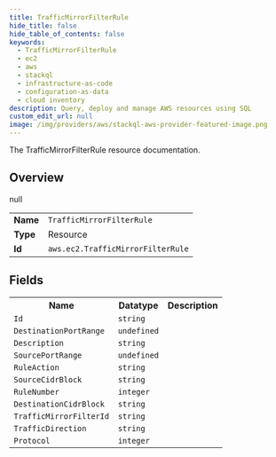 ```yaml
---
title: TrafficMirrorFilterRule
hide_title: false
hide_table_of_contents: false
keywords:
  - TrafficMirrorFilterRule
  - ec2
  - aws
  - stackql
  - infrastructure-as-code
  - configuration-as-data
  - cloud inventory
description: Query, deploy and manage AWS resources using SQL
custom_edit_url: null
image: /img/providers/aws/stackql-aws-provider-featured-image.png
---
```

The TrafficMirrorFilterRule resource documentation.

## Overview
<table><tbody>
<tr><td><b>Name</b></td><td><code>TrafficMirrorFilterRule</code></td></tr>
<tr><td><b>Type</b></td><td>Resource</td></tr>
null
<tr><td><b>Id</b></td><td><code>aws.ec2.TrafficMirrorFilterRule</code></td></tr>
</tbody></table>

## Fields
<table><tbody>
<tr><th>Name</th><th>Datatype</th><th>Description</th></tr>
<tr><td><code>Id</code></td><td><code>string</code></td><td></td></tr><tr><td><code>DestinationPortRange</code></td><td><code>undefined</code></td><td></td></tr><tr><td><code>Description</code></td><td><code>string</code></td><td></td></tr><tr><td><code>SourcePortRange</code></td><td><code>undefined</code></td><td></td></tr><tr><td><code>RuleAction</code></td><td><code>string</code></td><td></td></tr><tr><td><code>SourceCidrBlock</code></td><td><code>string</code></td><td></td></tr><tr><td><code>RuleNumber</code></td><td><code>integer</code></td><td></td></tr><tr><td><code>DestinationCidrBlock</code></td><td><code>string</code></td><td></td></tr><tr><td><code>TrafficMirrorFilterId</code></td><td><code>string</code></td><td></td></tr><tr><td><code>TrafficDirection</code></td><td><code>string</code></td><td></td></tr><tr><td><code>Protocol</code></td><td><code>integer</code></td><td></td></tr>
</tbody></table>